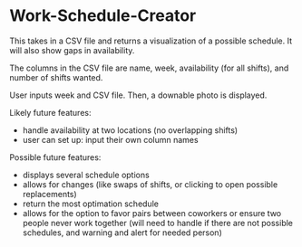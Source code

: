 # Work-Schedule-Creator
This takes in a CSV file and returns a visualization of a possible schedule. It will also show gaps in availability. 

The columns in the CSV file are name, week, availability (for all shifts), and number of shifts wanted. 

User inputs week and CSV file. Then, a downable photo is displayed.

Likely future features:
- handle availability at two locations (no overlapping shifts)
- user can set up: input their own column names

Possible future features:
- displays several schedule options
- allows for changes (like swaps of shifts, or clicking to open possible replacements)
- return the most optimation schedule
- allows for the option to favor pairs between coworkers or ensure two people never work together (will need to handle if there are not possible schedules, and warning and alert for needed person)
